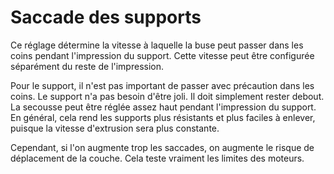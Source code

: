 Saccade des supports
====
Ce réglage détermine la vitesse à laquelle la buse peut passer dans les coins pendant l'impression du support. Cette vitesse peut être configurée séparément du reste de l'impression.

Pour le support, il n'est pas important de passer avec précaution dans les coins. Le support n'a pas besoin d'être joli. Il doit simplement rester debout. La secousse peut être réglée assez haut pendant l'impression du support. En général, cela rend les supports plus résistants et plus faciles à enlever, puisque la vitesse d'extrusion sera plus constante.

Cependant, si l'on augmente trop les saccades, on augmente le risque de déplacement de la couche. Cela teste vraiment les limites des moteurs.
